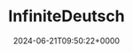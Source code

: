 ---
title: InfiniteDeutsch
slug: 20240621T095022
date: 2024-06-21T09:50:22+0000
params:
  url: https://infinitedeutsch.com/browse/
tags:
- german
- to-read
---